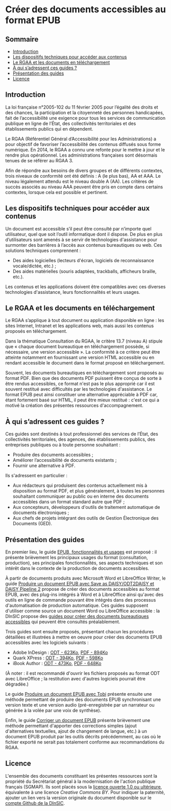 # Créer des documents accessibles au format EPUB

## Sommaire

- [Introduction](#introduction)
- [Les dispositifs techniques pour accéder aux contenus](#les-dispositifs-techniques-pour-acc-der-aux-contenus)
- [Le RGAA et les documents en téléchargement](#le-rgaa-et-les-documents-en-t-l-chargement)
- [À qui s’adressent ces guides ?](#qui-s-adressent-ces-guides)
- [Présentation des guides](#pr-sentation-des-guides)
- [Licence](#licence)

## Introduction

La loi française n°2005-102 du 11 février 2005 pour l’égalité des droits et des chances, la participation et la citoyenneté des personnes handicapées, fait de l’accessibilité une exigence pour tous les services de communication publique en ligne de l’État, des collectivités territoriales et des établissements publics qui en dépendent.

Le RGAA (Référentiel Général d’Accessibilité pour les Administrations) a pour objectif de favoriser l’accessibilité des contenus diffusés sous forme numérique. En 2014, le RGAA a connu une refonte pour le mettre à jour et le rendre plus opérationnel. Les administrations françaises sont désormais tenues de se référer au RGAA 3.

Afin de répondre aux besoins de divers groupes et de différents contextes, trois niveaux de conformité ont été définis&nbsp;: A (le plus bas), AA et AAA. Le niveau légalement attendu est le niveau double A (AA). Les critères de succès associés au niveau AAA peuvent être pris en compte dans certains contextes, lorsque cela est possible et pertinent.

## Les dispositifs techniques pour accéder aux contenus

Un document est accessible s’il peut être consulté par n’importe quel utilisateur, quel que soit l’outil informatique dont il dispose. De plus en plus d’utilisateurs sont amenés à se servir de technologies d'assistance pour surmonter des barrières à l’accès aux contenus bureautiques ou web. Ces solutions techniques comprennent&nbsp;:

* Des aides logicielles (lecteurs d'écran, logiciels de reconnaissance vocale/dictée, etc.)&nbsp;;
* Des aides matérielles (souris adaptées, trackballs, afficheurs braille, etc.).

Les contenus et les applications doivent être compatibles avec ces diverses technologies d'assistance, leurs fonctionnalités et leurs usages.

## Le RGAA et les documents en téléchargement

Le RGAA s’applique à tout document ou application disponible en ligne&nbsp;: les sites Internet, Intranet et les applications web, mais aussi les contenus proposés en téléchargement.

Dans la thématique Consultation du RGAA, le critère 13.7 (niveau A) stipule que « chaque document bureautique en téléchargement possède, si nécessaire, une version accessible&nbsp;». La conformité à ce critère peut être atteinte notamment en fournissant une version HTML accessible ou en rendant accessible le document dans le format proposé en téléchargement.

Souvent, les documents bureautiques en téléchargement sont proposés au format PDF. Bien que des documents PDF puissent être conçus de sorte à être rendus accessibles, ce format n'est pas le plus approprié car il est souvent restitué avec difficultés par les technologies d'assistance. Le format EPUB peut ainsi constituer une alternative appréciable à PDF car, étant fortement basé sur HTML, il peut être mieux restitué&nbsp;: c'est ce qui a motivé la création des présentes ressources d'accompagnement.

## À qui s’adressent ces guides ?

Ces guides sont destinés à tout professionnel des services de l’État, des collectivités territoriales, des agences, des établissements publics, des entreprises publiques ou à toute personne souhaitant&nbsp;:

* Produire des documents accessibles&nbsp;;
* Améliorer l’accessibilité de documents existants&nbsp;;
* Fournir une alternative à PDF.

Ils s'adressent en particulier&nbsp;:

* Aux rédacteurs qui produisent des contenus actuellement mis à disposition au format PDF, et plus généralement, à toutes les personnes souhaitant communiquer au public ou en interne des documents accessibles dans un format standard autre que PDF&nbsp;;
* Aux concepteurs, développeurs d'outils de traitement automatique de documents électroniques&nbsp;;
* Aux chefs de projets intégrant des outils de Gestion Électronique des Documents (GED).

## Présentation des guides

En premier lieu, le guide [EPUB, fonctionnalités et usages](./Intro_EPUB.md) est proposé&nbsp;: il présente brièvement les principaux usages du format (consultation, production), ses principales fonctionnalités, ses aspects techniques et son intérêt dans le contexte de la production de documents accessibles.

À partir de documents produits avec Microsoft Word et LibreOffice Writer, le guide [Produire un document EPUB avec Save as DAISY/ODT2DAISY et DAISY Pipeline 2](./Daisy.md) propose de créer des documents accessibles au format EPUB, avec des <span lang="en">plug-ins</span> intégrés à Word et à LibreOffice ainsi qu'avec des outils en ligne de commande pouvant être intégrés dans des processus d'automatisation de production automatique. Ces guides supposent d'utiliser comme source un document Word ou LibreOffice accessible&nbsp;: la DInSIC propose des [guides pour créer des documents bureautiques accessibles](https://github.com/DISIC/guides-documents_bureautiques_accessibles) qui peuvent être consultés préalablement.

Trois guides sont ensuite proposés, présentant chacun les procédures détaillées et illustrées à mettre en oeuvre pour créer des documents EPUB accessibles avec les logiciels suivants&nbsp;:

* Adobe InDesign&nbsp;: [ODT - 623Ko](./Adobe-InDesign.odt), [PDF - 894Ko](./Adobe-InDesign.pdf)
* Quark XPress&nbsp;: [ODT - 394Ko](./Quark-XPress.odt), [PDF - 598Ko](./Quark-XPress.pdf)
* iBook Author&nbsp;: [ODT - 473Ko](./Apple-iBooks_Author.odt), [PDF - 648Ko](./Apple-iBooks_Author.pdf)

(À noter&nbsp;: il est recommandé d'ouvrir les fichiers proposés au format ODT avec LibreOffice&nbsp;; la restitution avec d'autres logiciels pourrait être dégradée.)

Le guide [Produire un document EPUB avec Tobi](./Tobi.md) présente ensuite une méthode permettant de produire des documents EPUB synchronisant une version texte et une version audio (pré-enregistrée par un narrateur ou générée à la volée par une voix de synthèse).

Enfin, le guide [Corriger un document EPUB](./oXygen-XML.md) présente brièvement une méthode permettant d'apporter des corrections simples (ajout d'alternatives textuelles, ajout de changement de langue, etc.) à un document EPUB produit par les outils décrits précédemment, au cas où le fichier exporté ne serait pas totalement conforme aux recommandations du RGAA.

## Licence
L'ensemble des documents constituant les présentes ressources sont la propriété du Secrétariat général à la modernisation de l'action publique français (SGMAP). Ils sont placés sous la [licence ouverte 1.0 ou ultérieure](https://www.etalab.gouv.fr/licence-ouverte-open-licence), équivalente à une licence <i lang="en">Creative Commons BY</i>. Pour indiquer la paternité, ajouter un lien vers la version originale du document disponible sur le [compte <span lang="en">Github</span> de la DInSIC](https://github.com/DISIC).
